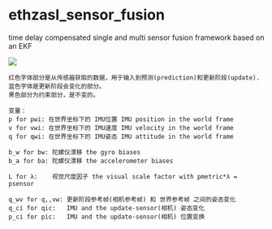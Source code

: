 ethzasl_sensor_fusion
=====================

time delay compensated single and multi sensor fusion framework based on an EKF

![](http://wiki.ros.org/ethzasl_sensor_fusion/Tutorials/Introductory%20Tutorial%20for%20Multi-Sensor%20Fusion%20Framework?action=AttachFile&do=get&target=structure.png)

    红色字体部分是从传感器获取的数据，用于输入到预测(prediction)和更新阶段(update).
    蓝色字体是更新阶段会变化的部分。
    黑色部分为约束部分，是不变的。

    变量：
    p for pwi: 在世界坐标下的 IMU位置 IMU position in the world frame
    v for vwi: 在世界坐标下的 IMU速度 IMU velocity in the world frame
    q for qwi: 在世界坐标下的 IMU姿态 IMU attitude in the world frame

    b_w for bw: 陀螺仪漂移 the gyro biases
    b_a for ba: 陀螺仪漂移 the accelerometer biases

    L for λ:    视觉尺度因子 the visual scale factor with pmetric*λ = psensor

    q_wv for q,,vw: 更新阶段参考帧(相机参考帧) 和 世界参考帧 之间的姿态变化
    q_ci for qic:   IMU and the update-sensor(相机) 姿态变化
    p_ci for pic:   IMU and the update-sensor(相机) 位置变换
